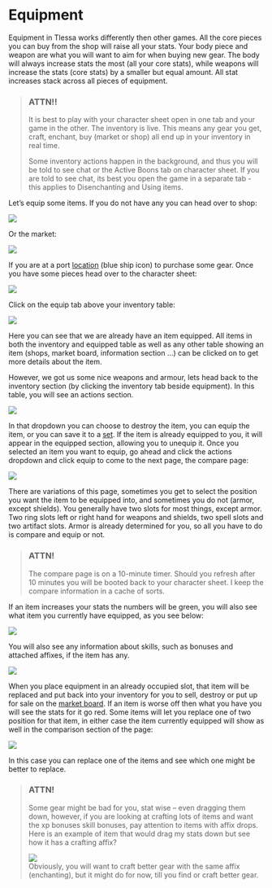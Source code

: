 # Equipment

Equipment in Tlessa works differently then other games. All the core pieces you can buy from the shop will raise all your stats. Your body piece and weapon are what you will want to aim for when buying new gear.
The body will always increase stats the most (all your core stats), while weapons will increase the stats (core stats) by a smaller but equal amount. All stat increases stack across all pieces of equipment.

> ### ATTN!!
> 
> It is best to play with your character sheet open in one tab and your game in the other. The inventory is live.
> This means any gear you get, craft, enchant, buy (market or shop) all end up in your inventory in real time.
> 
> Some inventory actions happen in the background, and thus you will be told to see chat or the Active Boons tab on character sheet.
> If you are told to see chat, its best you open the game in a separate tab - this applies to Disenchanting and Using items.

Let’s equip some items. If you do not have any you can head over to shop:

<div class="mb-4">
    <a href="/storage/info/equipment/images/shop-menu.png" class="glightbox">
        <img src="/storage/info/equipment/images/shop-menu.png" class="img-fluid" />
    </a>
</div>

Or the market:

<div class="mb-4">
    <a href="/storage/info/equipment/images/market-menu.png" class="glightbox">
        <img src="/storage/info/equipment/images/market-menu.png" class="img-fluid" />
    </a>
</div>

If you are at a port [location](/information/locations) (blue ship icon) to purchase some gear.
Once you have some pieces head over to the character sheet:

<div class="mb-4">
    <a href="/storage/info/equipment/images/inventory-section.png" class="glightbox">
        <img src="/storage/info/equipment/images/inventory-section.png" class="img-fluid" />
    </a>
</div>

Click on the equip tab above your inventory table:

<div class="mb-4">
    <a href="/storage/info/equipment/images/equipped-section.png" class="glightbox">
        <img src="/storage/info/equipment/images/equipped-section.png" class="img-fluid" />
    </a>
</div>

Here you can see that we are already have an item equipped. All items in both the inventory and equipped table as well as any other table showing an item (shops, market board, information section …) can be clicked on to get more details about the item.

However, we got us some nice weapons and armour, lets head back to the inventory section (by clicking the inventory tab beside equipment). In this table, you will see an actions section.

<div class="mb-4">
    <a href="/storage/info/equipment/images/equipping.png" class="glightbox">
        <img src="/storage/info/equipment/images/equipping.png" class="img-fluid" />
    </a>
</div>

In that dropdown you can choose to destroy the item, you can equip the item, or you can save it to a [set](/information/equipment-sets). If the item is already equipped to you, it will appear in the equipped section, allowing you to unequip it.
Once you selected an item you want to equip, go ahead and click the actions dropdown and click equip to come to the next page, the compare page:

<div class="mb-4">
    <a href="/storage/info/equipment/images/basic-compare.png" class="glightbox">
        <img src="/storage/info/equipment/images/basic-compare.png" class="img-fluid" />
    </a>
</div>

There are variations of this page, sometimes you get to select the position you want the item to be equipped into, and sometimes you do not (armor, except shields).
You generally have two slots for most things, except armor. Two ring slots left or right hand for weapons and shields, two spell slots and two artifact slots. Armor is already determined for you, so all you have to do is compare and equip or not.

> ### ATTN!
> The compare page is on a 10-minute timer. Should you refresh after 10 minutes you will be booted back to your character sheet. I keep the compare information in a cache of sorts.

If an item increases your stats the numbers will be green, you will also see what item you currently have equipped, as you see below:

<div class="mb-4">
    <a href="/storage/info/equipment/images/increases-stats.png" class="glightbox">
        <img src="/storage/info/equipment/images/increases-stats.png" class="img-fluid" />
    </a>
</div>

You will also see any information about skills, such as bonuses and attached affixes, if the item has any.

<div class="mb-4">
    <a href="/storage/info/equipment/images/attached-affixes.png" class="glightbox">
        <img src="/storage/info/equipment/images/attached-affixes.png" class="img-fluid" />
    </a>
</div>

When you place equipment in an already occupied slot, that item will be replaced and put back into your inventory for you to sell, destroy or put up for sale on the [market board](/information/market-board).
If an item is worse off then what you have you will see the stats for it go red.
Some items will let you replace one of two position for that item, in either case the item currently equipped will show as well in the comparison section of the page:

<div class="mb-4">
    <a href="/storage/info/equipment/images/replacing-on-of-two.png" class="glightbox">
        <img src="/storage/info/equipment/images/replacing-on-of-two.png" class="img-fluid" />
    </a>
</div>

In this case you can replace one of the items and see which one might be better to replace.

> ### ATTN!
> Some gear might be bad for you, stat wise – even dragging them down, however, if you are looking at crafting lots of items and want the xp bonuses skill bonuses, pay attention to items with affix drops. Here is an example of item that would drag my stats down but see how it has a crafting affix?
> <div class="mb-4">
>    <a href="/storage/info/equipment/images/affects-skills.png" class="glightbox">
>        <img src="/storage/info/equipment/images/affects-skills.png" class="img-fluid" />
>    </a>
> </div>
> Obviously, you will want to craft better gear with the same affix (enchanting), but it might do for now, till you find or craft better gear.
